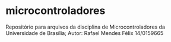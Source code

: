 # microcontroladores
Repositório para arquivos da disciplina de Microcontroladores da Universidade de Brasília;
Autor: Rafael Mendes Félix 14/0159665
